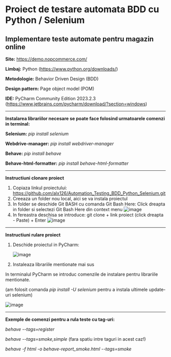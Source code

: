 # Proiect de testare automata BDD cu Python / Selenium

## Implementare teste automate pentru magazin online


**Site:** https://demo.nopcommerce.com/

**Limbaj:** Python (https://www.python.org/downloads/)

**Metodologie:** Behavior Driven Design (BDD)

**Design pattern:** Page object model (POM)

**IDE:** PyCharm Community Edition 2023.2.3  (https://www.jetbrains.com/pycharm/download/?section=windows)
___

**Instalarea librariilor necesare se poate face folosind urmatoarele comenzi in terminal:**

**Selenium:**   _pip install selenium_

**Webdrive-manager:** _pip install webdriver-manager_

**Behave:** _pip install behave_

**Behave-html-formatter:** _pip install behave-html-formatter_
___

**Instructiuni clonare proiect**

1. Copiaza linkul proiectului: https://github.com/alx126/Automation_Testing_BDD_Python_Selenium.git
2. Creeaza un folder nou local, aici se va instala proiectul
3. In folder se deschide Git BASH cu comanda Git Bash Here: Click dreapta in folder si selectezi Git Bash Here din context menu  ![image](https://github.com/alx126/TA_FinalProject/assets/93679540/f50ca661-f78c-4533-81ff-2b9d10b6ad1c)
4. In fereastra deschisa se introduce: git clone + link proiect (click dreapta - Paste) + Enter  ![image](https://github.com/alx126/Automation_Testing_BDD_Python_Selenium/assets/93679540/c58c2b11-b2f2-4c66-9af7-d73535e64e5a)

___

**Instructiuni rulare proiect**

1. Deschide proiectul in PyCharm:
   
   ![image](https://github.com/alx126/TA_FinalProject/assets/93679540/1345a113-919d-4d74-bbe8-0e7b69366128)
2. Instaleaza librariile mentionate mai sus

In terminalul PyCharm se introduc comenzile de instalare pentru librariile mentionate.

(am folosit comanda _pip install -U selenium_ pentru a instala ultimele update-uri selenium)

![image](https://github.com/alx126/TA_FinalProject/assets/93679540/324e7b36-8464-4f69-9a33-bfeb96e707e8)

___   




**Exemple de comenzi pentru a rula teste cu tag-uri:**

  _behave --tags=register_

  _behave --tags=smoke,simple_  (fara spatiu intre taguri in acest caz!)
  
  _behave -f html -o behave-report_smoke.html --tags=smoke_
